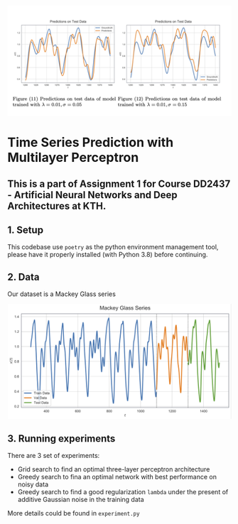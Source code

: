 ![Prediction](./docs/images/predictions.png)
# Time Series Prediction with Multilayer Perceptron

This is a part of Assignment 1 for Course DD2437 - Artificial
Neural Networks and Deep Architectures at KTH.
--

## 1. Setup
This codebase use `poetry` as the python environment management tool,
please have it properly installed (with Python 3.8) before continuing.

## 2. Data
Our dataset is a Mackey Glass series

![Mackey](./docs/images/mackey.png)

## 3. Running experiments

There are 3 set of experiments:
- Grid search to find an optimal three-layer perceptron architecture
- Greedy search to fina an optimal network with best performance on noisy data
- Greedy search to find a good regularization `lambda` under the present
of additive Gaussian noise in the training data
  
More details could be found in `experiment.py`